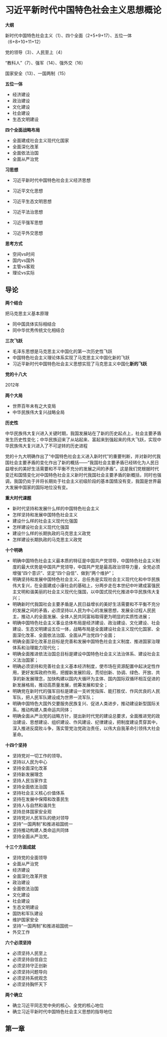# 习近平新时代中国特色社会主义思想概论

**大纲**

新时代中国特色社会主义（1）、四个全面（2+5+9+17）、五位一体（6+8+10+11+12）

党的领导（3）、人民至上（4）

“教科人”（7）、强军（14）、强外交（16）

国家安全（13）、一国两制（15）

**五位一体**

- 经济建设
- 政治建设
- 文化建设
- 社会建设
- 生态文明建设

**四个全面战略布局**

- 全面建成社会主义现代化国家
- 全面深化改革
- 全面依法治国
- 全面从严治党

**习思想**

- 习近平新时代中国特色社会主义经济思想

- 习近平文化思想
- 习近平生态文明思想
- 习近平法治思想
- 习近平强军思想
- 习近平外交思想

**思考方式**

- 空间vs时间
- 国内vs国外
- 主管vs客观
- 理论vs实际

## 导论

**两个结合**

把马克思主义基本原理

- 同中国具体实际相结合
- 同中华优秀传统文化相结合

**三次飞跃**

- 毛泽东思想是马克思主义中国化的第一次历史性飞跃
- 中国特色社会主义理论体系实现了马克思主义中国化新的飞跃
- 习近平新时代中国特色社会主义思想实现了马克思主义中国化**新的飞跃**

**党的十八大**

2012年

**两个大局**

- 世界百年未有之大变局
- 中华民族伟大复兴战略全局

**历史性**

中华民族伟大复兴进入关键时期，我国发展站在了新的历史起点上，社会主要矛盾发生历史性变化；中华民族迎来了从站起来、富起来到强起来的伟大飞跃，实现中华民族伟大复兴进入了不可逆转的历史进程

党的十九大明确作出了“中国特色社会主义进入新时代”的重要判断，并对新时代我国社会主要矛盾的变化作出了新的概括——“我国社会主要矛盾已经转化为人民日益增长的美好生活需要和不平衡不充分的发展之间的矛盾”。这是我们党根据时代变迁和国情变化对中国特色社会主义新时代我国社会主要矛盾的新概括，同时也强调，我国仍处于并将长期处于社会主义初级阶段的基本国情没有变，我国是世界最大发展中国家的国际地位没有变。

**重大时代课题**

- 新时代坚持和发展什么样的中国特色社会主义
- 怎样坚持和发展中国特色社会主义
- 建设什么样的社会主义现代化强国
- 怎样建设社会主义现代化强国
- 建设什么样的长期执政的马克思主义政党
- 怎样建设长期执政的马克思主义政党

**十个明确**

- 明确中国特色社会主义最本质的特征是中国共产党领导，中国特色社会主义制度的最大优势是中国共产党领导，中国共产党是最高政治领导力量，全党必须增强“四个意识”、坚定“四个自信”、做到“两个维护”；
- 明确坚持和发展中国特色社会主义，总任务是实现社会主义现代化和中华民族伟大复兴，在全面建成小康社会的基础上，分两步走在本世纪中叶建成富强民主文明和谐美丽的社会主义现代化强国，以中国式现代化推进中华民族伟大复兴；
- 明确新时代我国社会主要矛盾是人民日益增长的美好生活需要和不平衡不充分的发展之间的矛盾，必须坚持以人民为中心的发展思想，发展全过程人民民主，推动人的全面发展、全体人民共同富裕取得更为明显的实质性进展；
- 明确中国特色社会主义事业总体布局是经济建设、政治建设、文化建设、社会建设、生态文明建设五位一体，战略布局是全面建设社会主义现代化国家、全面深化改革、全面依法治国、全面从严治党四个全面；
- 明确全面深化改革总目标是完善和发展中国特色社会主义制度、推进国家治理体系和治理能力现代化；
- 明确全面推进依法治国总目标是建设中国特色社会主义法治体系、建设社会主义法治国家；
- 明确必须坚持和完善社会主义基本经济制度，使市场在资源配置中起决定性作用，更好发挥政府作用，把握新发展阶段，贯彻创新、协调、绿色、开放、共享的新发展理念，加快构建以国内大循环为主体、国内国际双循环相互促进的新发展格局，推动高质量发展，统筹发展和安全；
- 明确党在新时代的强军目标是建设一支听党指挥、能打胜仗、作风优良的人民军队，把人民军队建设成为世界一流军队；
- 明确中国特色大国外交要服务民族复兴、促进人类进步，推动建设新型国际关系，推动构建人类命运共同体；
- 明确全面从严治党的战略方针，提出新时代党的建设总要求，全面推进党的政治建设、思想建设、组织建设、作风建设、纪律建设，把制度建设贯穿其中，深入推进反腐败斗争，落实管党治党政治责任，以伟大自我革命引领伟大社会革命。

**十四个坚持**

- 坚持党对一切工作的领导。
- 坚持以人民为中心
- 坚持全面深化改革
- 坚持新发展理念
- 坚持人民当家作主
- 坚持全面依法治国
- 坚持社会主义核心价值体系
- 坚持在发展中保障和改善民生
- 坚持人与自然和谐共生
- 坚持总体国家安全观
- 坚持党对人民军队的绝对领导
- 坚持“一国两制”和推进祖国统一
- 坚持推动构建人类命运共同体
- 坚持全面从严治党。

**十三个方面成就**

- 坚持党的全面领导
- 全面从严治党
- 经济建设
- 全面深化改革开放
- 政治建设
- 全面依法治国
- 文化建设
- 社会建设
- 生态文明建设
- 国防和军队建设
- 维护国家安全
- 坚持“一国两制”和推进祖国统一
- 外交工作

**六个必须坚持**

- 必须坚持人民至上
- 必须坚持自信自立
- 必须坚持守正创新
- 必须坚持问题导向
- 必须坚持系统观念
- 必须坚持胸怀天下

**两个确立**

- 确立习近平同志党中央的核心、全党的核心地位
- 确立习近平新时代中国特色社会主义思想的指导地位

## 第一章

